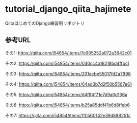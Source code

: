 # tutorial_django_qiita_hajimete
QiitaはじめてのDjango練習用リポジトリ

## 参考URL
その1: https://qiita.com/j54854/items/7e935252a072a3642c01

その2: https://qiita.com/j54854/items/040cc4a18218bd4ffbc1

その3: https://qiita.com/j54854/items/201ecbe55017fd2a7996

その4: https://qiita.com/j54854/items/64ad3b7d2f50b5567e61

その5: https://qiita.com/j54854/items/d4fff4f71e7d9a0d136a

その6: https://qiita.com/j54854/items/b25a85ddf41b6d8ffab6

その7: https://qiita.com/j54854/items/1f0560142e39d888251c
